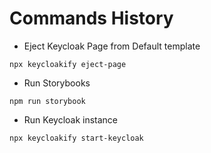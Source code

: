 # Commands History

* Eject Keycloak Page from Default template

~~~
npx keycloakify eject-page
~~~

* Run Storybooks

~~~
npm run storybook
~~~

* Run Keycloak instance

~~~
npx keycloakify start-keycloak
~~~
